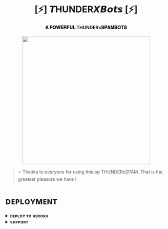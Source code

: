 <h1 align="center"><b>[⚡] 𝙏HUNDER𝙓𝘽𝙤𝙩𝙨 [⚡]</b></h1>

<h4 align="center"> 𝐀 𝐏𝐎𝐖𝐄𝐑𝐅𝐔𝐋 THUNDERx𝐒𝐏𝐀𝐌𝐁𝐎𝐓𝐒</h4>

<p align="center"><a href="https://t.me/Stark_Network1"><img src="(https://github.com/Starkthunder/THUNDERxBOLT/assets/158208828/2972ddb8-09e1-4754-95aa-dd30fcb85593)" width="400"></a></p>


> ⭐️ Thanks to everyone for using this op THUNDERxSPAM. That is the greatest pleasure we have !


# ᴅᴇᴘʟᴏʏᴍᴇɴᴛ


<details>
<summary><b>ᴅᴇᴘʟᴏʏ ᴛᴏ ʜᴇʀᴏᴋᴜ</b></summary>
<br>

[![Deploy](https://www.herokucdn.com/deploy/button.svg)](https://dashboard.heroku.com/new?template=https://github.com/Starkthunder/Thunderxspam.git)

</details>


<details>
<summary><b>sᴜᴘᴘᴏʀᴛ</b></summary>
<br>

<a href="https://t.me/Stark_Network1"><img src="https://img.shields.io/badge/Join-Telegram%20Channel-red.svg?logo=Telegram"></a>

</details>
